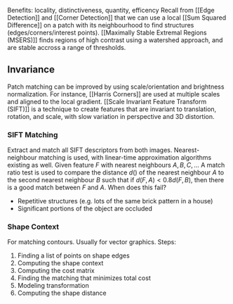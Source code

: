 Benefits: locality, distinctiveness, quantity, efficency
Recall from [[Edge Detection]] and [[Corner Detection]] that we can use a local [[Sum Squared Difference]] on a patch with its neighbourhood to find structures (edges/corners/interest points). 
[[Maximally Stable Extremal Regions (MSERS)]] finds regions of high contrast using a watershed approach, and are stable accross a range of thresholds. 
## Invariance
Patch matching can be improved by using scale/orientation and brightness normalization. For instance, [[Harris Corners]] are used at multiple scales and aligned to the local gradient. 
[[Scale Invariant Feature Transform (SIFT)]] is a technique to create features that are invariant to translation, rotation, and scale, with slow variation in perspective and 3D distortion. 
### SIFT Matching
Extract and match all SIFT descriptors from both images. Nearest-neighbour matching is used, with linear-time approximation algorithms existing as well. 
Given feature $F$ with nearest neighbours $A, B, C,...$
	A match ratio test is used to compare the distance $d()$ of the nearest neighbour $A$ to the second nearest neighbour $B$ such that if $d(F,A)<0.8d(F,B)$, then there is a good match between $F$ and $A$. 
When does this fail? 
- Repetitive structures (e.g. lots of the same brick pattern in a house)
- Significant portions of the object are occluded
### Shape Context
For matching contours. Usually for vector graphics. Steps: 
1. Finding a list of points on shape edges
2. Computing the shape context
3. Computing the cost matrix
4. Finding the matching that minimizes total cost
5. Modeling transformation
6. Computing the shape distance